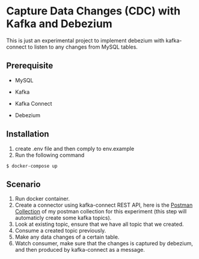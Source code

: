 # Capture Data Changes (CDC) with Kafka and Debezium

This is just an experimental project to implement debezium with kafka-connect to listen to any changes from MySQL tables.

## Prerequisite

- MySQL

- Kafka

- Kafka Connect

- Debezium

## Installation

1. create .env file and then comply to env.example
2. Run the following command

```
$ docker-compose up
```


## Scenario

1. Run docker container.
2. Create a connector using kafka-connect REST API, here is the [Postman Collection](https://documenter.getpostman.com/view/1259641/RWM8Trgy) of my postman collection for this experiment (this step will automaticly create some kafka topics).
3. Look at existing topic, ensure that we have all topic that we created.
4. Consume a created topic previously.
5. Make any data changes of a certain table.
6. Watch consumer, make sure that the changes is captured by debezium, and then produced by kafka-connect as a message.
